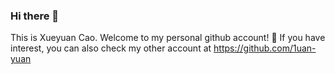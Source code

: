### Hi there 👋

This is Xueyuan Cao. Welcome to my personal github account! 🥳 If you have interest, you can also check my other account at https://github.com/1uan-yuan

<!--
**xue1uan/xue1uan** is a ✨ _special_ ✨ repository because its `README.md` (this file) appears on your GitHub profile.

Here are some ideas to get you started:

- 🔭 I’m currently working on ...
- 🌱 I’m currently learning ...
- 👯 I’m looking to collaborate on ...
- 🤔 I’m looking for help with ...
- 💬 Ask me about ...
- 📫 How to reach me: ...
- 😄 Pronouns: ...
- ⚡ Fun fact: ...
-->
